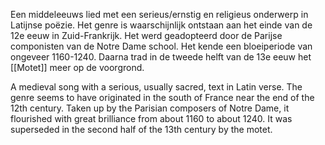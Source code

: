 Een middeleeuws lied met een serieus/ernstig en religieus onderwerp in Latijnse poëzie. Het genre is waarschijnlijk ontstaan aan het einde van de 12e eeuw in Zuid-Frankrijk. Het werd geadopteerd door de Parijse componisten van de Notre Dame school. Het kende een bloeiperiode van ongeveer 1160-1240. Daarna trad in de tweede helft van de 13e eeuw het  [[Motet]] meer op de voorgrond.

A medieval song with a serious, usually sacred, text in Latin verse. The genre seems to have originated in the south of France near the end of the 12th century. Taken up by the Parisian composers of Notre Dame, it flourished with great brilliance from about 1160 to about 1240. It was superseded in the second half of the 13th century by the motet.